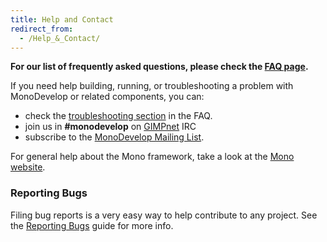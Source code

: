 ```yaml
---
title: Help and Contact
redirect_from:
  - /Help_&_Contact/
---
```


**For our list of frequently asked questions, please check the [FAQ page](/help/faq/).**

If you need help building, running, or troubleshooting a problem with MonoDevelop or related components, you can:

-   check the [troubleshooting section](/help/faq/#troubleshooting) in the FAQ.
-   join us in **\#monodevelop** on [GIMPnet](http://www.gimp.org/irc.html) IRC
-   subscribe to the [MonoDevelop Mailing List](http://lists.ximian.com/mailman/listinfo/monodevelop-list).

For general help about the Mono framework, take a look at the [Mono website](http://www.mono-project.com).

### Reporting Bugs

Filing bug reports is a very easy way to help contribute to any project. See the [Reporting Bugs](/help/reporting-bugs/) guide for more info.
